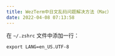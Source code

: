 ```yaml
---
title: WezTerm中日文乱码问题解决方法（Mac）
date: 2022-04-08 07:13:58
---
```

在 `~/.zshrc` 文件中添加一行：
```shell
export LANG=en_US.UTF-8
```